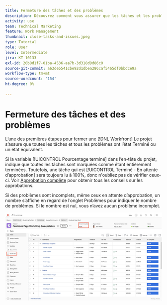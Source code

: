 ```yaml
---
title: Fermeture des tâches et des problèmes
description: Découvrez comment vous assurer que les tâches et les problèmes sont fermés avant de fermer un projet dans [!DNL  Workfront].
activity: use
team: Technical Marketing
feature: Work Management
thumbnail: close-tasks-and-issues.jpeg
type: Tutorial
role: User
level: Intermediate
jira: KT-10133
exl-id: 20b8d1f7-01ba-4536-aa7b-3d318d9d86c0
source-git-commit: a63de5541cbe92d1dbea286caf5465df0bbdce9a
workflow-type: tm+mt
source-wordcount: '154'
ht-degree: 0%

---
```


# Fermeture des tâches et des problèmes

L’une des premières étapes pour fermer une [!DNL Workfront] Le projet s’assure que toutes les tâches et tous les problèmes ont l’état Terminé ou un état équivalent.

Si la variable [!UICONTROL Pourcentage terminé] dans l’en-tête du projet, indique que toutes les tâches sont marquées comme étant entièrement terminées. Toutefois, une tâche qui est [!UICONTROL Terminé - En attente d’approbation] sera toujours lu à 100%, donc n&#39;oubliez pas de vérifier ceux-ci. Voir [Approbation complète](https://experienceleague.adobe.com/docs/workfront-learn/tutorials-workfront/manage-work/close-a-project/complete-approvals.html) pour obtenir tous les conseils sur les approbations.

Si des problèmes sont incomplets, même ceux en attente d’approbation, un nombre s’affiche en regard de l’onglet Problèmes pour indiquer le nombre de problèmes. Si le nombre est nul, vous n’avez aucun problème incomplet.

![Affichage du projet [!UICONTROL Pourcentage terminé] et les problèmes en cours](assets/close-tasks-and-issues.png)
